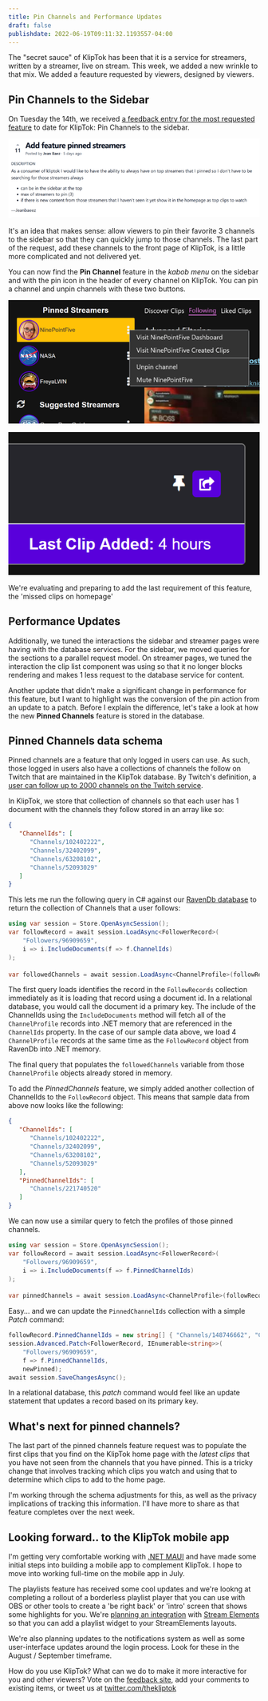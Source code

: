 ```yaml
---
title: Pin Channels and Performance Updates
draft: false
publishdate: 2022-06-19T09:11:32.1193557-04:00
---
```


The "secret sauce" of KlipTok has been that it is a service for streamers, written by a streamer, live on stream. This week, we added a new wrinkle to that mix.  We added a feauture requested by viewers, designed by viewers.

## Pin Channels to the Sidebar

On Tuesday the 14th, we received [a feedback entry for the most requested feature](https://feedback.kliptok.com/posts/109/add-feature-pinned-streamers) to date for KlipTok:  Pin Channels to the sidebar. 

[![Feedback entry for Pin Channels](img/7_1-Feedback.png)](https://feedback.kliptok.com/posts/109/add-feature-pinned-streamers)

It's an idea that makes sense: allow viewers to pin their favorite 3 channels to the sidebar so that they can quickly jump to those channels.  The last part of the request, add these channels to the front page of KlipTok, is a little more complicated and not delivered yet.

You can now find the **Pin Channel** feature in the _kabob menu_ on the sidebar and with the pin icon in the header of every channel on KlipTok.  You can pin a channel and unpin channels with these two buttons.

![Pinned channels on the sidebar with the context menu to unpin](img/7_2-pinned.png)


![Pin icon in the header of the streamer page](img/7_3-pin-header.png)

We're evaluating and preparing to add the last requirement of this feature, the 'missed clips on homepage'

## Performance Updates

Additionally, we tuned the interactions the sidebar and streamer pages were having with the database services.  For the sidebar, we moved queries for the sections to a parallel request model.  On streamer pages, we tuned the interaction the clip list component was using so that it no longer blocks rendering and makes 1 less request to the database service for content.

Another update that didn't make a significant change in performance for this feature, but I want to highlight was the conversion of the pin action from an update to a patch.  Before I explain the difference, let's take a look at how the new **Pinned Channels** feature is stored in the database.

## Pinned Channels data schema

Pinned channels are a feature that only logged in users can use.  As such, those logged in users also have a collections of channels the follow on Twitch that are maintained in the KlipTok database.  By Twitch's definition, a [user can follow up to 2000 channels on the Twitch service](https://blog.twitch.tv/en/2013/03/26/on-channel-following-limits-33997332dd34/).

In KlipTok, we store that collection of channels so that each user has 1 document with the channels they follow stored in an array like so:

```json
{
   "ChannelIds": [
      "Channels/102402222",
      "Channels/32402099",
      "Channels/63208102",
      "Channels/52093029"
   ]
}
```

This lets me run the following query in C# against our [RavenDb database](https://ravendb.net) to return the collection of Channels that a user follows:

```csharp
using var session = Store.OpenAsyncSession();
var followRecord = await session.LoadAsync<FollowerRecord>(
    "Followers/96909659",
    i => i.IncludeDocuments(f => f.ChannelIds)
);

var followedChannels = await session.LoadAsync<ChannelProfile>(followRecord.ChannelIds);
```

The first query loads identifies the record in the `FollowRecords` collection immediately as it is loading that record using a document id.  In a relational database, you would call the document id a primary key.  The include of the ChannelIds using the `IncludeDocuments` method will fetch all of the `ChannelProfile` records into .NET memory that are referenced in the `ChannelIds` property.  In the case of our sample data above, we load 4 `ChannelProfile` records at the same time as the `FollowRecord` object from RavenDb into .NET memory.

The final query that populates the `followedChannels` variable from those `ChannelProfile` objects already stored in memory.

To add the *PinnedChannels* feature, we simply added another collection of ChannelIds to the `FollowRecord` object.  This means that sample data from above now looks like the following:

```json
{
   "ChannelIds": [
      "Channels/102402222",
      "Channels/32402099",
      "Channels/63208102",
      "Channels/52093029"
   ],
   "PinnedChannelIds": [
      "Channels/221740520"
   ]
}
```

We can now use a similar query to fetch the profiles of those pinned channels.

```csharp
using var session = Store.OpenAsyncSession();
var followRecord = await session.LoadAsync<FollowerRecord>(
    "Followers/96909659",
    i => i.IncludeDocuments(f => f.PinnedChannelIds)
);

var pinnedChannels = await session.LoadAsync<ChannelProfile>(followRecord.PinnedChannelIds);
```

Easy...  and we can update the `PinnedChannelIds` collection with a simple *Patch* command:

```csharp
followRecord.PinnedChannelIds = new string[] { "Channels/148746662", "Channels/221740520" };
session.Advanced.Patch<FollowerRecord, IEnumerable<string>>(
    "Followers/96909659",
    f => f.PinnedChannelIds,
    newPinned);
await session.SaveChangesAsync();
```

In a relational database, this *patch* command would feel like an update statement that updates a record based on its primary key.

## What's next for pinned channels?

The last part of the pinned channels feature request was to populate the first clips that you find on the KlipTok home page with the _latest clips_ that you have not seen from the channels that you have pinned.  This is a tricky change that involves tracking which clips you watch and using that to determine which clips to add to the home page.

I'm working through the schema adjustments for this, as well as the privacy implications of tracking this information.  I'll have more to share as that feature completes over the next week.

## Looking forward.. to the KlipTok mobile app

I'm getting very comfortable working with [.NET MAUI](https://docs.microsoft.com/dotnet/maui/what-is-maui) and have made some initial steps into building a mobile app to complement KlipTok.  I hope to move into working full-time on the mobile app in July.

The playlists feature has received some cool updates and we're lookng at completing a rollout of a borderless playlist player that you can use with OBS or other tools to create a 'be right back' or 'intro' screen that shows some highlights for you.  We're [planning an integration](https://feedback.kliptok.com/posts/107/streamelements-widget-that-embeds-playlists) with [Stream Elements](https://streamelements.com) so that you can add a playlist widget to your StreamElements layouts.

We're also planning updates to the notifications system as well as some user-interface updates around the login process.  Look for these in the August / September timeframe.

How do you use KlipTok?  What can we do to make it more interactive for you and other viewers?  Vote on the [feedback site](https://feedback.kliptok.com), add your comments to existing items, or tweet us at [twitter.com/thekliptok](https://twitter.com/thekliptok)
